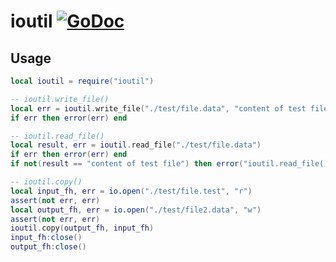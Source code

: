 # ioutil [![GoDoc](https://godoc.org/github.com/vadv/gopher-lua-libs/ioutil?status.svg)](https://godoc.org/github.com/vadv/gopher-lua-libs/ioutil)

## Usage

```lua
local ioutil = require("ioutil")

-- ioutil.write_file()
local err = ioutil.write_file("./test/file.data", "content of test file")
if err then error(err) end

-- ioutil.read_file()
local result, err = ioutil.read_file("./test/file.data")
if err then error(err) end
if not(result == "content of test file") then error("ioutil.read_file()") end

-- ioutil.copy()
local input_fh, err = io.open("./test/file.test", "r")
assert(not err, err)
local output_fh, err = io.open("./test/file2.data", "w")
assert(not err, err)
ioutil.copy(output_fh, input_fh)
input_fh:close()
output_fh:close()
```

